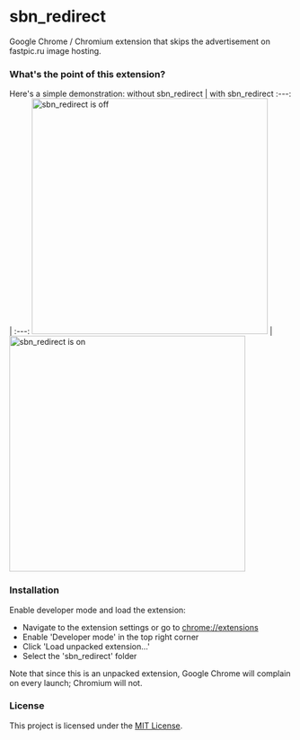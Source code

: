 # sbn_redirect
Google Chrome / Chromium extension that skips the advertisement on fastpic.ru image hosting.

### What's the point of this extension?
Here's a simple demonstration:
without sbn_redirect | with sbn_redirect
:---: | :---:
<img src='https://raw.githubusercontent.com/sukiboo/sbn_redirect/master/examples/sbn_off.png' title='sbn_redirect is off' width='420'> | <img src='https://raw.githubusercontent.com/sukiboo/sbn_redirect/master/examples/sbn_on.png' title='sbn_redirect is on' width='420'>

### Installation
Enable developer mode and load the extension:
- Navigate to the extension settings or go to [chrome://extensions](chrome://extensions)
- Enable 'Developer mode' in the top right corner
- Click 'Load unpacked extension...'
- Select the 'sbn_redirect' folder

Note that since this is an unpacked extension, Google Chrome will complain on every launch; Chromium will not.

### License
This project is licensed under the [MIT License](https://mit-license.org/).
